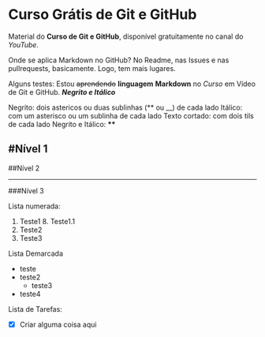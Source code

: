 # Curso Grátis de Git e GitHub
Material do **Curso de Git e GitHub**, disponível gratuitamente no canal do *YouTube*.

Onde se aplica Markdown no GitHub? No Readme, nas Issues e nas pullrequests, basicamente. Logo, tem mais lugares.

Alguns testes:
Estou ~~aprendendo~~ __linguagem__ **Markdown** no *Curso* em Vídeo de Git e GitHub. __*Negrito e Itálico*__

Negrito: dois astericos ou duas sublinhas (** ou __) de cada lado
Itálico: com um asterisco ou um sublinha de cada lado
Texto cortado: com dois tils de cada lado
Negrito e Itálico: __**__

#Nível 1
---
##Nível 2
***
###Nível 3

Lista numerada:
1. Teste1
   8. Teste1.1
1. Teste2
1. Teste3

Lista Demarcada

* teste
* teste2
   * teste3
* teste4

Lista de Tarefas:
- [x] Criar alguma coisa aqui 
